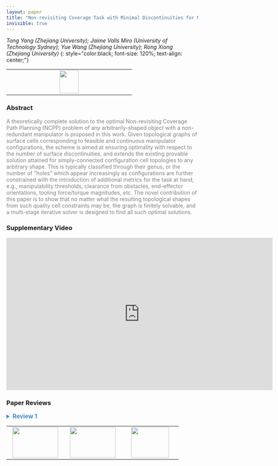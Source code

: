 ```yaml
---
layout: paper
title: "Non-revisiting Coverage Task with Minimal Discontinuities for Non-redundant Manipulators"
invisible: true
---
```

*Tong Yang (Zhejiang University); Jaime Valls Miro (University of Technology Sydney); Yue Wang (Zhejiang University); Rong Xiong (Zhejiang University)*
{: style="color:black; font-size: 120%; text-align: center;"}

<table width="20%"> <tr>
<td style="width: 20%; text-align: center;"><a href="http://www.roboticsproceedings.org/rss16/p005.pdf"><img src="{{ site.baseurl }}/images/paper_link.png"
width = "50"  height = "60"/> </a> </td>

</tr></table>

### Abstract
<html><p style="color:gray; font-size: 100%; text-align: justified;">
A theoretically complete solution to the optimal Non-revisiting Coverage Path Planning (NCPP) problem of any arbitrarily-shaped object with a non-redundant manipulator is proposed in this work. Given topological graphs of surface cells corresponding to feasible and continuous manipulator configurations, the scheme is aimed at ensuring optimality with respect to the number of surface discontinuities, and extends the existing provable solution attained for simply-connected configuration cell topologies to any arbitrary shape. This is typically classified through their genus, or the number of "holes" which appear increasingly as configurations are further constrained with the introduction of additional metrics for the task at hand, e.g., manipulability thresholds, clearance from obstacles, end-effector orientations, tooling force/torque magnitudes, etc. The novel contribution of this paper is to show that no matter what the resulting topological shapes from such quality cell constraints may be, the graph is finitely solvable, and a multi-stage iterative solver is designed to find all such optimal solutions. 
</p></html>

### Supplementary Video
<iframe width="700" height="400" src="https://www.youtube.com/embed/TqFzqGGM06Y " frameborder="0" allow="accelerometer; autoplay; encrypted-media; gyroscope; picture-in-picture" allowfullscreen></iframe>

### Paper Reviews
<details><summary style="font-size:110%; color:#438BCA; cursor: pointer;"><b> Review 1</b></summary>
<p style="color:gray; font-size: 100%; text-align: justified; white-space: pre-line">

Contribution:

The main contribution of this paper lies in the detailed analysis on ways to convert genus 1, 2, n continuous sets into genus 0 sets. The paper shows that there is a finite number of ways of doing so, even though the number is exponential to the number of edges and sets. The analysis of converting genus 1 set into genus 0 sets is the most interesting and significant one while the cases of decomposing sets with genus 2 & n are straightforward. 

Quality: 

While the analyses provided in this paper is intriguing, the end results are not very exiting as the proposed method is essentially a brute force method and has the same time complexity as integer programming. 

The results shown in the figures 2, 10~13 are interesting and has practical significance but they do not seem to connect well with the analyses of the proposed method. The cutting paths connecting the "holes" to the outer boundary do not seem to play any important role in these examples. The holes seem to be simply removed because they are covered by other sets. The experiments also provide no comparison and do not report any statistical information about the proposed method. Decompositions from these examples are also not demonstrated.

Clarity:

The paper have much room for improvement in terms of the presentation. 
Several key terms are used without (clear) definition, including U_m in Eq. 6, and "cutting paths".

All images are very small and the tiny text are not really legible. Many figures, such as fig 3, fig 6, fig 7 are not well explained. 

Significance: 

This work is significant as the first work that deals with more practical and complex surfaces. The case analyses investigated in this paper are of theoretical interest. However, the proposed method based on these analyses did not seem to provide any practical advantages over integer programming based methods. The paper should provide more comprehensive experiments to demonstrate the benefits of converting high genus cells into genus 0 cells. 

</p> </details>

<table width="100%"><tr><td style="width: 30%; text-align: center;"><a href="{{ site.baseurl }}/program/papers/4"> <img src="{{ site.baseurl }}/images/previous_icon.png" width = "120"  height = "80"/> </a> </td>

<td style="width: 30%; text-align: center;"><a href="{{ site.baseurl }}/program/papers"> <img src="{{ site.baseurl }}/images/overview_icon.png" width = "120"  height = "80"/> </a> </td> 

<td style="width: 30%; text-align: center;"><a href="{{ site.baseurl }}/program/papers/6"> <img src="{{ site.baseurl }}/images/next_icon.png" width = "100"  height = "80"/> </a> </td> 

</tr></table>

